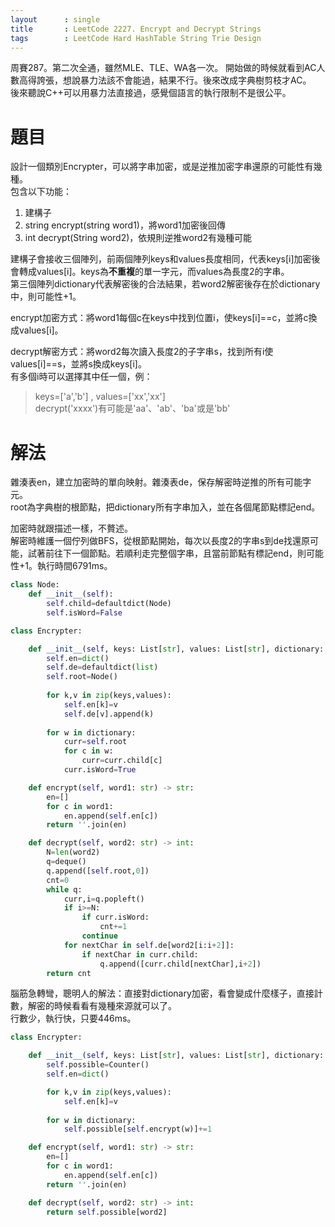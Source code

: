 ```yaml
---
layout      : single
title       : LeetCode 2227. Encrypt and Decrypt Strings
tags 		: LeetCode Hard HashTable String Trie Design
---
```

周賽287。第二次全通，雖然MLE、TLE、WA各一次。
開始做的時候就看到AC人數高得誇張，想說暴力法該不會能過，結果不行。後來改成字典樹剪枝才AC。  
後來聽說C++可以用暴力法直接過，感覺個語言的執行限制不是很公平。  

# 題目
設計一個類別Encrypter，可以將字串加密，或是逆推加密字串還原的可能性有幾種。  
包含以下功能：  
1. 建構子  
2. string encrypt(string word1)，將word1加密後回傳  
3. int decrypt(String word2)，依規則逆推word2有幾種可能  

建構子會接收三個陣列，前兩個陣列keys和values長度相同，代表keys[i]加密後會轉成values[i]。keys為**不重複**的單一字元，而values為長度2的字串。  
第三個陣列dictionary代表解密後的合法結果，若word2解密後存在於dictionary中，則可能性+1。  

encrypt加密方式：將word1每個c在keys中找到位置i，使keys[i]==c，並將c換成values[i]。  

decrypt解密方式：將word2每次讀入長度2的子字串s，找到所有i使values[i]==s，並將s換成keys[i]。  
有多個i時可以選擇其中任一個，例：  
> keys=['a','b'] , values=['xx','xx']  
> decrypt('xxxx')有可能是'aa'、'ab'、'ba'或是'bb'  

# 解法
雜湊表en，建立加密時的單向映射。雜湊表de，保存解密時逆推的所有可能字元。  
root為字典樹的根節點，把dictionary所有字串加入，並在各個尾節點標記end。  

加密時就跟描述一樣，不贅述。  
解密時維護一個佇列做BFS，從根節點開始，每次以長度2的字串s到de找還原可能，試著前往下一個節點。若順利走完整個字串，且當前節點有標記end，則可能性+1。執行時間6791ms。

```python
class Node:
    def __init__(self):
        self.child=defaultdict(Node)
        self.isWord=False

class Encrypter:

    def __init__(self, keys: List[str], values: List[str], dictionary: List[str]):
        self.en=dict()
        self.de=defaultdict(list)
        self.root=Node()
        
        for k,v in zip(keys,values):
            self.en[k]=v
            self.de[v].append(k)
                               
        for w in dictionary:
            curr=self.root
            for c in w:
                curr=curr.child[c]
            curr.isWord=True

    def encrypt(self, word1: str) -> str:
        en=[]
        for c in word1:
            en.append(self.en[c])
        return ''.join(en)

    def decrypt(self, word2: str) -> int:
        N=len(word2)
        q=deque()
        q.append([self.root,0])
        cnt=0
        while q:
            curr,i=q.popleft()
            if i>=N:
                if curr.isWord:
                    cnt+=1
                continue
            for nextChar in self.de[word2[i:i+2]]:
                if nextChar in curr.child:
                    q.append([curr.child[nextChar],i+2])
        return cnt

```

腦筋急轉彎，聰明人的解法：直接對dictionary加密，看會變成什麼樣子，直接計數，解密的時候看看有幾種來源就可以了。  
行數少，執行快，只要446ms。

```python
class Encrypter:

    def __init__(self, keys: List[str], values: List[str], dictionary: List[str]):
        self.possible=Counter()
        self.en=dict()

        for k,v in zip(keys,values):
            self.en[k]=v
            
        for w in dictionary:
            self.possible[self.encrypt(w)]+=1

    def encrypt(self, word1: str) -> str:
        en=[]
        for c in word1:
            en.append(self.en[c])
        return ''.join(en)

    def decrypt(self, word2: str) -> int:
        return self.possible[word2]
```